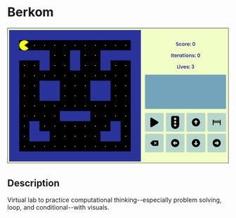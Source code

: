 # Berkom

![Virtual Lab](image.png)

## Description
Virtual lab to practice computational thinking--especially problem solving, loop, and conditional--with visuals.